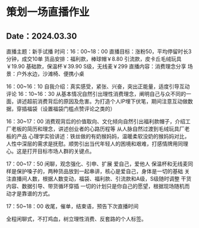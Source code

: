 # 策划一场直播作业
Date：2024.03.30
---

直播主题：新手试播
时间：16：00~18：00
直播目标：涨粉50，平均停留时长3分钟，成交10单
货品安排：福利款，棒球帽￥8.80
    引流款，皮卡丘毛绒玩具￥19.90
    基础款，保温杯￥39.90
    S级，无线麦￥299
直播内容：消费理念分享
场景：户外水边，沙滩椅、便携小桌

16：00~16：10
自我介绍：真实感受，紧张、兴奋，突出正能量，适度引导互动评论
16：10~16：30
从基本情况自然引出理性消费理念，阐明自己与众不同的一面，讲述超前消费背后的原因及危害。为打造个人IP埋下伏笔，期间注意互动做数据，穿插福袋（设置福袋门槛点赞评论之类的）

16：30~17：00
消费观背后的价值取向、文化倾向自然引出福利款帽子，介绍工厂老板的简历和理念，讲述创业者的心路历程等
从人脉自然过渡到毛绒玩具厂老板的产品
心理学实验讲述：铁丝做的有奶猴妈妈，温暖柔软没奶的猴妈妈对比，人性中深层的需求是抚慰。顺势引出当代年轻人的困境和艰难，打感情牌用同理心。这是打开目标市场人群的关键点。

17：00~17：50
闲聊，观念强化、引申、扩展
爱自己，爱他人
保温杯和无线麦同样是保护嗓子的，两种货品放到一起串讲，核心是爱自己，身体是一切的基础
关注直播间人数，根据人数变动，福袋、福利款、引流款和A级，S级随时调整
干货内容、数据引导、带货循环穿插
一切的计划只是你自己的愿望，根据现场随机而动才是靠谱的方式。

17：50~18：00
收尾，催单，结束语，预告下次直播时间

全程闲聊式，不打鸡血，树立理性消费、反套路的个人标签。
